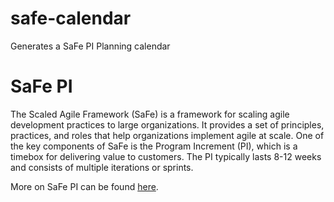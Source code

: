 # safe-calendar
Generates a SaFe PI Planning calendar

# SaFe PI

The Scaled Agile Framework (SaFe) is a framework for scaling agile development practices to large organizations. It provides a set of principles, practices, and roles that help organizations implement agile at scale. One of the key components of SaFe is the Program Increment (PI), which is a timebox for delivering value to customers. The PI typically lasts 8-12 weeks and consists of multiple iterations or sprints.

More on SaFe PI can be found [here](https://framework.scaledagile.com/planning-interval).